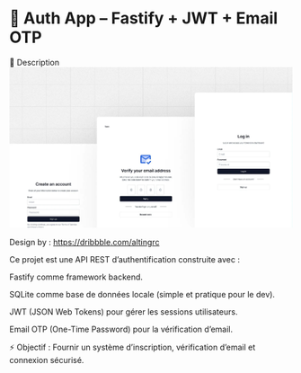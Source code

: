 # **🔐 Auth App – Fastify + JWT + Email OTP**

📌 Description
![original.jpg](original.jpg)

Design by : https://dribbble.com/altingrc


Ce projet est une API REST d’authentification construite avec :

Fastify comme framework backend.

SQLite comme base de données locale (simple et pratique pour le dev).

JWT (JSON Web Tokens) pour gérer les sessions utilisateurs.

Email OTP (One-Time Password) pour la vérification d’email.

⚡ Objectif : Fournir un système d’inscription, vérification d’email et connexion sécurisé.
